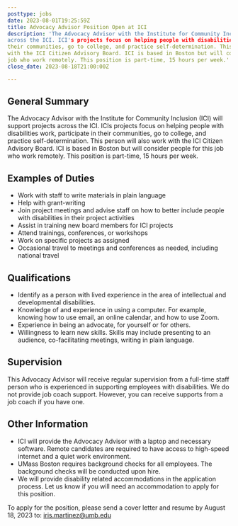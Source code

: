 ```yaml
---
posttype: jobs
date: 2023-08-01T19:25:59Z
title: Advocacy Advisor Position Open at ICI
description: 'The Advocacy Advisor with the Institute for Community Inclusion (ICI) will support projects
across the ICI. ICI's projects focus on helping people with disabilities work, participate in
their communities, go to college, and practice self-determination. This person will also work
with the ICI Citizen Advisory Board. ICI is based in Boston but will consider people for this
job who work remotely. This position is part-time, 15 hours per week.'
close_date: 2023-08-18T21:00:00Z

---
```

## General Summary
The Advocacy Advisor with the Institute for Community Inclusion (ICI) will support projects
across the ICI. ICIs projects focus on helping people with disabilities work, participate in
their communities, go to college, and practice self-determination. This person will also work
with the ICI Citizen Advisory Board. ICI is based in Boston but will consider people for this
job who work remotely. This position is part-time, 15 hours per week.  

## Examples of Duties
- Work with staff to write materials in plain language
- Help with grant-writing
- Join project meetings and advise staff on how to better include people with disabilities
in their project activities
- Assist in training new board members for ICI projects
- Attend trainings, conferences, or workshops
- Work on specific projects as assigned
- Occasional travel to meetings and conferences as needed, including national travel
## Qualifications
- Identify as a person with lived experience in the area of intellectual and developmental
disabilities.
- Knowledge of and experience in using a computer. For example, knowing how to use
email, an online calendar, and how to use Zoom.
- Experience in being an advocate, for yourself or for others.
- Willingness to learn new skills. Skills may include presenting to an audience,
co-facilitating meetings, writing in plain language.  

## Supervision
This Advocacy Advisor will receive regular supervision from a full-time staff person who
is experienced in supporting employees with disabilities. We do not provide job coach
support. However, you can receive supports from a job coach if you have one.  

## Other Information
- ICI will provide the Advocacy Advisor with a laptop and necessary software. Remote
candidates are required to have access to high-speed internet and a quiet work
environment.
- UMass Boston requires background checks for all employees. The background checks
will be conducted upon hire.
- We will provide disability related accommodations in the application process. Let us
know if you will need an accommodation to apply for this position.

To apply for the position, please send a cover letter and resume by August 18, 2023 to:
iris.martinez@umb.edu